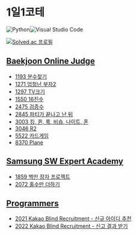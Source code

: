 # 1일1코테

![Python](https://img.shields.io/badge/python-3670A0?style=for-the-badge&logo=python&logoColor=ffdd54)![Visual Studio Code](https://img.shields.io/badge/Visual%20Studio%20Code-0078d7.svg?style=for-the-badge&logo=visual-studio-code&logoColor=white)

[![Solved.ac
프로필](http://mazassumnida.wtf/api/v2/generate_badge?boj=kisagge)](https://solved.ac/kisagge)

## [Baekjoon Online Judge](https://www.acmicpc.net/)

- [1193 분수찾기](BOJ/1193.py)
- [1271 엄청난 부자2](BOJ/1271.py)
- [1297 TV크기](BOJ/1297.py)
- [1550 16진수](BOJ/1550.py)
- [2475 검증수](BOJ/2475.py)
- [2845 파티가 끝나고 난 뒤](BOJ/2845.py)
- [3003 킹, 퀸, 룩, 비숍, 나이트, 폰](BOJ/3003.py)
- [3046 R2](BOJ/3046.py)
- [5522 카드게임](BOJ/5522.py)
- [8370 Plane](BOJ/8370.py)

## [Samsung SW Expert Academy](https://swexpertacademy.com/main/main.do)

- [1859 백만 장자 프로젝트](Samsung%20SW%20Expert%20Academy/1859.py)
- [2072 홀수만 더하기](Samsung%20SW%20Expert%20Academy/2072.py)

## [Programmers](https://programmers.co.kr/learn/challenges?tab=all_challenges)

- [2021 Kakao Blind Recruitment - 신규 아이디 추천](Programmers/2021KakaoBlindRecruitment.py)
- [2022 Kakao Blind Recruitment - 신고 결과 받기](Programmers/2022KakaoBlindRecruitment.py)
